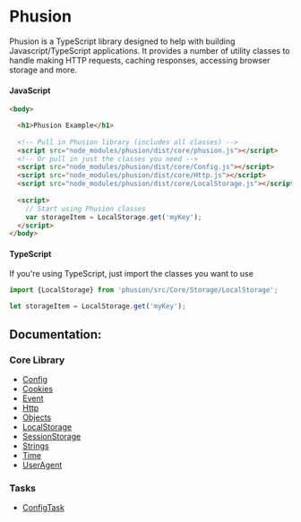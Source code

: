# Phusion

Phusion is a TypeScript library designed to help with building Javascript/TypeScript applications. It provides a number of utility classes to handle making HTTP requests, caching responses, accessing browser storage and more.

#### JavaScript
```html
<body>

  <h1>Phusion Example</h1>	
  
  <!-- Pull in Phusion library (includes all classes) -->
  <script src="node_modules/phusion/dist/core/phusion.js"></script>
  <!-- Or pull in just the classes you need -->
  <script src="node_modules/phusion/dist/core/Config.js"></script>
  <script src="node_modules/phusion/dist/core/Http.js"></script>
  <script src="node_modules/phusion/dist/core/LocalStorage.js"></script>
  
  <script>
    // Start using Phusion classes
    var storageItem = LocalStorage.get('myKey');
  </script>
</body>
```

#### TypeScript

If you're using TypeScript, just import the classes you want to use

```javascript
import {LocalStorage} from 'phusion/src/Core/Storage/LocalStorage';

let storageItem = LocalStorage.get('myKey');
```

## Documentation:

### Core Library

- [Config](docs/Core/Config/Config.md)
- [Cookies](docs/Core/Cookies/Cookies.md)    
- [Event](docs/Core/Event/Event.md)
- [Http](docs/Core/Http/Http.md)
- [Objects](docs/Core/Objects/Objects.md)
- [LocalStorage](docs/Core/Storage/LocalStorage.md)
- [SessionStorage](docs/Core/Storage/SessionStorage.md)
- [Strings](docs/Core/Strings/Strings.md)
- [Time](docs/Core/Time/Time.md)
- [UserAgent](docs/Core/UserAgent/UserAgent.md)

### Tasks

- [ConfigTask](docs/Task/ConfigTask.md)
